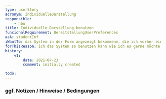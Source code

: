 ```yaml
---
type: userStory
acronym: individuelleDarstellung
responsible:
	- hbu
title: Individuelle Darstellung benutzen
funcionalRequirement: BereitstellungUserPreferences
asA: studentInf
iWantTo: das System in der Form angezeigt bekommenm, die ich vorher eingestellt habe
forThisReason: ich das System so benutzen kann wie ich es gerne möchte
history:
	v1:
		date: 2021-07-23
		comment: initially created

todo:
---
```


### ggf. Notizen / Hinweise / Bedingungen
